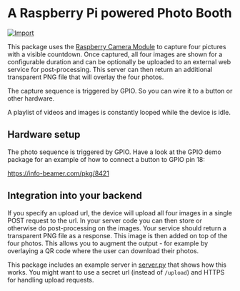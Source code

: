 # A Raspberry Pi powered Photo Booth

[![Import](https://cdn.infobeamer.com/s/img/import.png)](https://info-beamer.com/use?url=https://github.com/info-beamer/package-photo-booth)

This package uses the
[Raspberry Camera Module](https://www.raspberrypi.org/products/camera-module-v2/)
to capture four pictures with a visible countdown. Once captured, all
four images are shown for a configurable duration and can be optionally be
uploaded to an external web service for post-processing. This server can then
return an additional transparent PNG file that will overlay the four photos.

The capture sequence is triggered by GPIO. So you can wire it to a button or other
hardware.

A playlist of videos and images is constantly looped while the device is idle.

## Hardware setup

The photo sequence is triggered by GPIO. Have a look at the GPIO demo package
for an example of how to connect a button to GPIO pin 18:

https://info-beamer.com/pkg/8421

## Integration into your backend

If you specify an upload url, the device will upload all four images in a single
POST request to the url. In your server code you can then store or otherwise do
post-processing on the images. Your service should return a transparent PNG
file as a response. This image is then added on top of the four photos. This
allows you to augment the output - for example by overlaying a QR code
where the user can download their photos.

This package includes an example server in
[server.py](https://github.com/info-beamer/package-photo-booth/blob/master/server.py)
that shows how this works. You might want to use a secret url (instead of `/upload`)
and HTTPS for handling upload requests.
